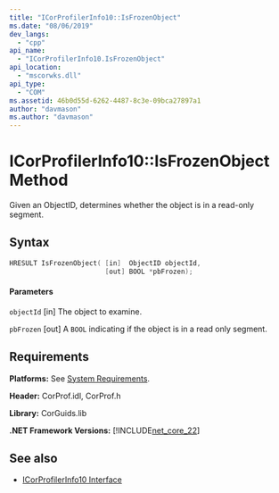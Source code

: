 ```yaml
---
title: "ICorProfilerInfo10::IsFrozenObject"
ms.date: "08/06/2019"
dev_langs: 
  - "cpp"
api_name: 
  - "ICorProfilerInfo10.IsFrozenObject"
api_location: 
  - "mscorwks.dll"
api_type: 
  - "COM"
ms.assetid: 46b0d55d-6262-4487-8c3e-09bca27897a1
author: "davmason"
ms.author: "davmason"
---
```

# ICorProfilerInfo10::IsFrozenObject Method
  
 Given an ObjectID, determines whether the object is in a read-only segment.   
  
## Syntax  
  
```cpp
HRESULT IsFrozenObject( [in]  ObjectID objectId,
                        [out] BOOL *pbFrozen);
```  
  
#### Parameters  
 
 `objectId`
 [in] The object to examine.

 `pbFrozen`
 [out] A `BOOL` indicating if the object is in a read only segment.

## Requirements  
 **Platforms:** See [System Requirements](../../../../docs/framework/get-started/system-requirements.md).  
  
 **Header:** CorProf.idl, CorProf.h  
  
 **Library:** CorGuids.lib  
  
 **.NET Framework Versions:** [!INCLUDE[net_core_22](../../../../includes/net-core-30-md.md)] 
  
## See also
- [ICorProfilerInfo10 Interface](../../../../docs/framework/unmanaged-api/profiling/icorprofilerinfo10-interface.md)

